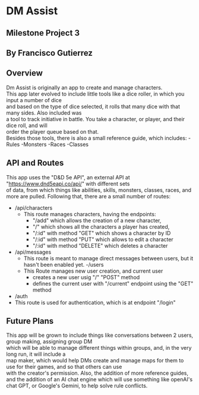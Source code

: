 # DM Assist
## Milestone Project 3  
## By Francisco Gutierrez

## Overview
Dm Assist is originally an app to create and manage characters.  
This app later evolved to include little tools like a dice roller, in which you input a number of dice  
and based on the type of dice selected, it rolls that many dice with that many sides. Also included was  
a tool to track initiative in battle. You take a character, or player, and their dice roll, and will  
order the player queue based on that.  
Besides those tools, there is also a small reference guide, which includes:
  -Rules
  -Monsters
  -Races
  -Classes

## API and Routes
This app uses the "D&D 5e API", an external API at "https://www.dnd5eapi.co/api/" with different sets  
of data, from which things like abilities, skills, monsters, classes, races, and more are pulled. 
Following that, there are a small number of routes:
  - /api/characters
    - This route manages characters, having the endpoints:
      - "/add" which allows the creation  of a new character,
      - "/" which shows all the characters a player has created,
      - "/:id" with method "GET" which shows a character by ID
      - "/:id" with method "PUT" which allows to edit a character
      - "/:id" with method "DELETE" which deletes a character
  - /api/messages
    - This route is meant to manage direct messages between users, but it hasn't been enabled yet.
  -/users
    - This Route manages new user creation, and current user
      - creates a new user usig "/" "POST" method
      - defines the current user with "/current" endpoint using the "GET" method
  - /auth
  -   This route is used for authentication, which is at endpoint "/login"

## Future Plans
This app will be grown to include things like conversations between 2 users, group making, assigning group DM  
which will be able to manage different things within groups, and, in the very long run, it will include a  
map maker, which would help DMs create and manage maps for them to use for their games, and so that others can use  
with the creator's permission. Also, the addition of more reference guides, and the addition of an AI chat engine
which will use something like openAI's chat GPT, or Google's Gemini, to help solve rule conflicts.
